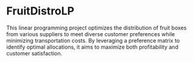 # FruitDistroLP
This linear programming project optimizes the distribution of fruit boxes from various suppliers to meet diverse customer preferences while minimizing transportation costs. By leveraging a preference matrix to identify optimal allocations, it aims to maximize both profitability and customer satisfaction.
